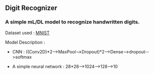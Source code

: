## Digit Recognizer

### A simple mL/DL model to recognize handwritten digits.

Dataset used : [MNIST](http://yann.lecun.com/exdb/mnist/)

Model Description : 
- CNN : ((Conv2D)*2-->MaxPool-->Dropout)*2-->Dense-->dropout-->softmax
 
 - A simple neural network : 28*28-->1024-->128-->10
